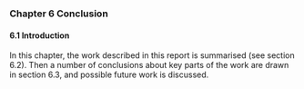 <div class="page-break-avoid">

### Chapter 6 Conclusion

#### 6.1 Introduction

In this chapter, the work described in this report is summarised (see section 6.2). Then a number of conclusions about key parts of the work are drawn in section 6.3, and possible future work is discussed.

</div>

